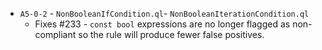  - `A5-0-2` - `NonBooleanIfCondition.ql`- `NonBooleanIterationCondition.ql`
   - Fixes #233 -  `const bool` expressions are no longer flagged as non-compliant so the rule will produce fewer false positives.
